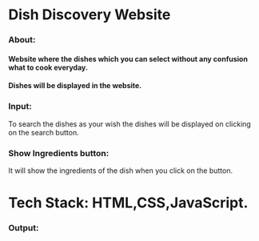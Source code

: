 # Dish Discovery Website

### About:
#### Website where the dishes which you can select without any confusion what to cook everyday.
#### Dishes will be displayed in the website.

### Input: 
To search the dishes as your wish the dishes will be displayed on clicking on the search button.

### Show Ingredients button: 
 It will show the ingredients of the dish when you click on the button.

# Tech Stack: HTML,CSS,JavaScript.

### Output:
